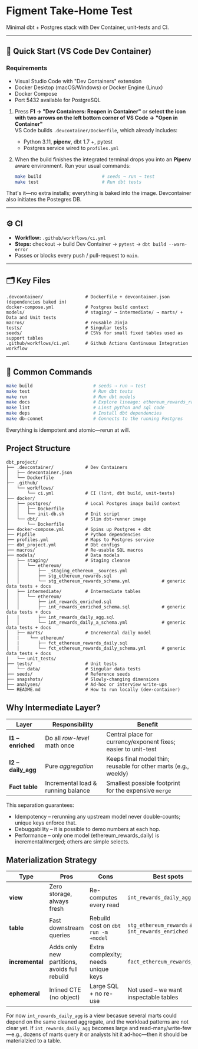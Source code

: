 # Figment Take-Home Test

Minimal dbt + Postgres stack with Dev Container, unit-tests and CI.

---

## 🚀 Quick Start (VS Code Dev Container)

### Requirements
- Visual Studio Code with "Dev Containers" extension
- Docker Desktop (macOS/Windows) or Docker Engine (Linux)
- Docker Compose
- Port 5432 available for PostgreSQL

1. Press **F1 → "Dev Containers: Reopen in Container"** or **select the icon with two arrows on the left bottom corner of VS Code → "Open in Container"**  
   VS Code builds `.devcontainer/Dockerfile`, which already includes:

   * Python 3.11, **pipenv**, dbt 1.7 +, pytest
   * Postgres service wired to `profiles.yml`

2. When the build finishes the integrated terminal drops you into an
   **Pipenv** aware environment.
   Run your usual commands:

   ```bash
   make build                       # seeds → run → test
   make test                        # Run dbt tests
   ```

That's it—no extra installs; everything is baked into the image.
Devcontainer also initiates the Postegres DB.

---

## ⚙️ CI

* **Workflow:** `.github/workflows/ci.yml`
* **Steps:** checkout → build Dev Container → `pytest` → `dbt build --warn-error`
* Passes or blocks every push / pull-request to `main`.

---

## 🗂️ Key Files

```
.devcontainer/                # Dockerfile + devcontainer.json (dependencies baked in)
docker-compose.yml            # Postgres build context
models/                       # staging/ → intermediate/ → marts/ + Data and Unit tests
macros/                       # reusable Jinja 
tests/                        # Singular tests
seeds/                        # CSVs for small fixed tables used as support tables
.github/workflows/ci.yml      # Github Actions Continuous Integration workflow
```

---

## 🔧 Common Commands

```bash
make build                       # seeds → run → test
make test                        # Run dbt tests
make run                         # Run dbt models
make docs                        # Explore lineage: ethereum_rewards_raw ➜ stg_* ➜ int_* ➜ fct_*.
make lint                        # Linst python and sql code
make deps                        # Install dbt dependencies
make db-connet                   # Connects to the running Postgres
```

Everything is idempotent and atomic—rerun at will.

## Project Structure
```
dbt_project/                
├── .devcontainer/            # Dev Containers
│   ├── devcontainer.json
│   └── Dockerfile
├── .github/
│   └── workflows/            
│       └── ci.yml            # CI (lint, dbt build, unit-tests)
├── docker/
│   ├── postgres/             # Local Postgres image build context
│   │   ├── Dockerfile
│   │   └── init-db.sh        # Init script
│   └── dbt/                  # Slim dbt-runner image
│       └── Dockerfile
├── docker-compose.yml        # Spins up Postgres + dbt
├── Pipfile                   # Python dependencies
├── profiles.yml              # Maps to Postgres service
├── dbt_project.yml           # Dbt configs
├── macros/                   # Re-usable SQL macros
├── models/                   # Data models
│   ├── staging/              # Staging cleanse
│   │   └── ethereum/
│   │       ├── _staging_ethereum__sources.yml
│   │       ├── stg_ethereum_rewards.sql
│   │       └── stg_ethereum_rewards_schema.yml            # generic data tests + docs
│   ├── intermediate/         # Intermediate tables
│   │   └── ethereum/
│   │       ├── int_rewards_enriched.sql
│   │       ├── int_rewards_enriched_schema.sql            # generic data tests + docs
|   |       ├── int_rewards_daily_agg.sql
│   │       └── int_rewards_daily_a_schema.yml             # generic data tests + docs
│   ├── marts/                # Incremental daily model
│   |    └── ethereum/
│   |       ├── fct_ethereum_rewards_daily.sql
│   |       └── fct_ethereum_rewards_daily_schema.yml      # generic data tests + docs
|   └── unit_tests/  
├── tests/                    # Unit tests
│   └── data/                 # Singular data tests
├── seeds/                    # Reference seeds
├── snapshots/                # Slowly-changing dimensions
├── analyses/                 # Ad-hoc or interview write-ups
└── README.md                 # How to run locally (dev-container)
```

## Why Intermediate Layer?

| Layer               | Responsibility                     | Benefit                                                         |
| ------------------- | ---------------------------------- | --------------------------------------------------------------- |
| **I1 – enriched**   | Do all *row-level* math once       | Central place for currency/exponent fixes; easier to unit-test  |
| **I2 – daily_agg**  | Pure *aggregation*                 | Keeps final model thin; reusable for other marts (e.g., weekly) |
| **Fact table**      | Incremental load & running balance | Smallest possible footprint for the expensive `merge`           |

This separation guarantees:

- Idempotency – rerunning any upstream model never double-counts; unique keys enforce that.
- Debuggability – it is possible  to demo numbers at each hop.
- Performance – only one model (ethereum_rewards_daily) is incremental/merged; others are simple selects.

## Materialization Strategy

| Type            | Pros                                          | Cons                                | Best spots                            |
| --------------- | --------------------------------------------- | ----------------------------------- | ------------------------------------- |
| **view**        | Zero storage, always fresh                    | Re-computes every read              | `int_rewards_daily_agg`               |
| **table**       | Fast downstream queries                       | Rebuild cost on `dbt run -m +model` | `stg_ethereum_rewards` and `int_rewards_enriched`                |
| **incremental** | Adds only new partitions, avoids full rebuild | Extra complexity; needs unique keys | `fact_ethereum_rewards_daily`         |
| **ephemeral**   | Inlined CTE (no object)                       | Large SQL + no re-use               | Not used – we want inspectable tables |

For now `int_rewards_daily_agg` is a view becasue several marts could depend on the same cleaned aggregate, and the workload patterns are not clear yet.
If `int_rewards_daily_agg` becomes large and read-many/write-few—e.g., dozens of marts query it or analysts hit it ad-hoc—then it should be materialzied to a table.